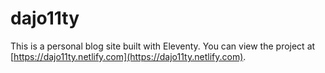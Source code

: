 # dajo11ty

This is a personal blog site built with Eleventy. You can view the project at [https://dajo11ty.netlify.com](https://dajo11ty.netlify.com).
